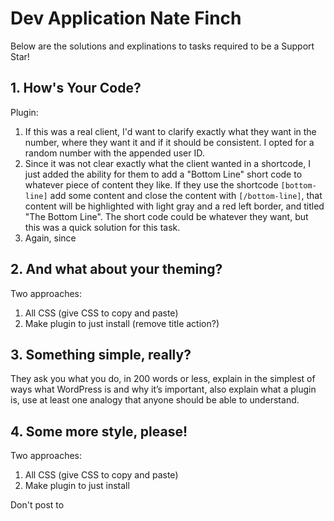 # Dev Application Nate Finch

Below are the solutions and explinations to tasks required to be a Support Star!





## 1. How's Your Code?

Plugin:

1. If this was a real client, I'd want to clarify exactly what they want in the number, where they want it and if it should be consistent. I opted for a random number with the appended user ID. 
2. Since it was not clear exactly what the client wanted in a shortcode, I just added the ability for them to add a "Bottom Line" short code to whatever piece of content they like. If they use the shortcode `[bottom-line]` add some content and close the content with `[/bottom-line]`, that content will be highlighted with light gray and a red left border, and titled "The Bottom Line". The short code could be whatever they want, but this was a quick solution for this task.
3. Again, since 


## 2. And what about your theming?

Two approaches: 

1. All CSS (give CSS to copy and paste)
2. Make plugin to just install (remove title action?)


## 3. Something simple, really?

They ask you what you do, in 200 words or less, explain in the  simplest of ways what WordPress is and why it’s important, also  explain what a plugin is, use at least one analogy that anyone  should be able to understand. 



## 4. Some more style, please!

Two approaches: 

1. All CSS (give CSS to copy and paste)
2. Make plugin to just install


Don't post to 